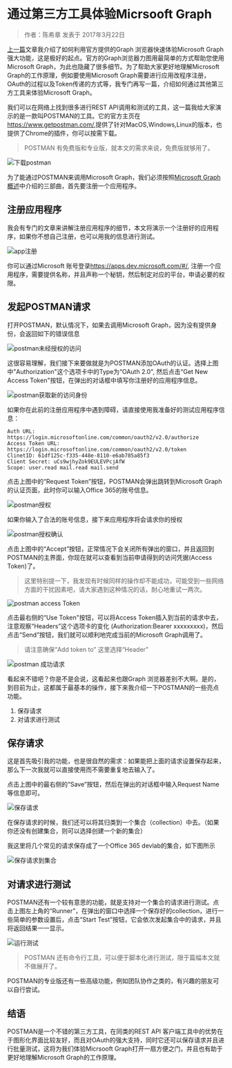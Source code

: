 # 通过第三方工具体验Micrsooft Graph
> 作者：陈希章 发表于 2017年3月22日

[上一篇](graphexplorer.md)文章我介绍了如何利用官方提供的Graph 浏览器快速体验Microsoft Graph强大功能，这是极好的起点。官方的Graph浏览器力图用最简单的方式帮助您使用Microsoft Graph，为此也隐藏了很多细节。为了帮助大家更好地理解Microsoft Graph的工作原理，例如要使用Microsoft Graph需要进行应用改程序注册，OAuth的过程以及Token传递的方式等，我专门再写一篇，介绍如何通过其他第三方工具来体验Microsoft Graph。

我们可以在网络上找到很多进行REST API调用和测试的工具，这一篇我给大家演示的是一款叫POSTMAN的工具。它的官方主页在 <https://www.getpostman.com/>,提供了针对MacOS,Windows,Linux的版本，也提供了Chrome的插件，你可以按需下载。
> POSTMAN 有免费版和专业版，就本文的需求来说，免费版就够用了。

![下载postman](images/getpostman.PNG)

为了能通过POSTMAN来调用Microsoft Graph，我们必须按照[Microsoft Graph概述](microsoftgraphoverview.md)中介绍的三部曲，首先要注册一个应用程序。

## 注册应用程序

我会有专门的文章来讲解注册应用程序的细节，本文将演示一个注册好的应用程序，如果你不想自己注册，也可以用我的信息进行测试。

![app注册](images/apps-dev-microsoft-appregistration.png)

你可以通过Microsoft 账号登录<https://apps.dev.microsoft.com/#/>, 注册一个应用程序，需要提供名称，并且声称一个秘钥，然后制定对应的平台，申请必要的权限。

## 发起POSTMAN请求

打开POSTMAN，默认情况下，如果去调用Microsoft Graph，因为没有提供身份，会返回如下的错误信息

![postman未经授权的访问](images/getpostman-defaulterror.PNG)

这很容易理解，我们接下来要做就是为POSTMAN添加OAuth的认证。选择上图中"Authorization"这个选项卡中的Type为“OAuth 2.0", 然后点击“Get New Access Token"按钮，在弹出的对话框中填写你注册好的应用程序信息。

![postman获取新的访问身份](images/postman-getnewaccesstoken.PNG)

如果你在此前的注册应用程序中遇到障碍，请直接使用我准备好的测试应用程序信息：

```
Auth URL: https://login.microsoftonline.com/common/oauth2/v2.0/authorize
Access Token URL: https://login.microsoftonline.com/common/oauth2/v2.0/token
ClinetID: 61df125c-f335-448e-8110-e6ab785a85f3
Client Secret: uCs9wjhyZok9EULEVPcjAfW
Scope: user.read mail.read mail.send

```

点击上图中的“Request Token”按钮，POSTMAN会弹出跳转到Microsoft Graph的认证页面，此时你可以输入Office 365的账号信息。

![postman授权](images/getpostman-oauth-authorization.PNG)

如果你输入了合法的账号信息，接下来应用程序将会请求你的授权

![postman授权确认](images/getpostman-oauth-result.PNG)

点击上图中的“Accept”按钮，正常情况下会关闭所有弹出的窗口，并且返回到POSTMAN的主界面，你现在就可以查看到当前申请得到的访问凭据(Access Token)了。

> 这里特别提一下，我发现有时候同样的操作却不能成功，可能受到一些网络方面的干扰因素吧，请大家遇到这种情况的话，耐心地重试一两次。

![postman access Token](images/postman-accesstoken.PNG)

点击最右侧的“Use Token"按钮，可以将Access Token插入到当前的请求中去，注意观察“Headers”这个选项卡的变化 (Authorization:Bearer xxxxxxxxx)，然后点击“Send”按钮，我们就可以顺利地完成当前的Microsoft Graph调用了。

>请注意确保“Add token to” 这里选择“Header”

![postman 成功请求](images/postman-request.PNG)

看起来不错吧？你是不是会说，这看起来也跟Graph 浏览器差别不大啊。是的，到目前为止，这都属于最基本的操作，接下来我介绍一下POSTMAN的一些亮点功能。

1. 保存请求
2. 对请求进行测试

## 保存请求
这是首先吸引我的功能，也是很自然的需求：如果能把上面的请求设置保存起来，那么下一次我就可以直接使用而不需要重复地去输入了。

点击上图中的最右侧的“Save”按钮，然后在弹出的对话框中输入Request Name等信息即可。

![保存请求](images/postman-saverequest.PNG)

在保存请求的时候，我们还可以将其归类到一个集合（collection）中去。（如果你还没有创建集合，则可以选择创建一个新的集合）

我这里将几个常见的请求保存成了一个Office 365 devlab的集合，如下图所示 

![保存请求到集合](images/postman-savetocollection.PNG)


## 对请求进行测试

POSTMAN还有一个较有意思的功能，就是支持对一个集合的请求进行测试。点击上图左上角的“Runner”，在弹出的窗口中选择一个保存好的collection，进行一些简单的参数设置后，点击“Start Test”按钮，它会依次发起集合中的请求，并且将返回结果一一显示。

![运行测试](images/postman-test.PNG)

> POSTMAN 还有命令行工具，可以便于脚本化进行测试，限于篇幅本文就不做展开了。

POSTMAN的专业版还有一些高级功能，例如团队协作之类的，有兴趣的朋友可以自行尝试。

## 结语
POSTMAN是一个不错的第三方工具，在同类的REST API 客户端工具中的优势在于图形化界面比较友好，而且对OAuth的强大支持，同时它还可以保存请求并且进行批量测试，这将为我们体验Micrsooft Graph打开一扇方便之门，并且也有助于更好地理解Microsoft Graph的工作原理。
